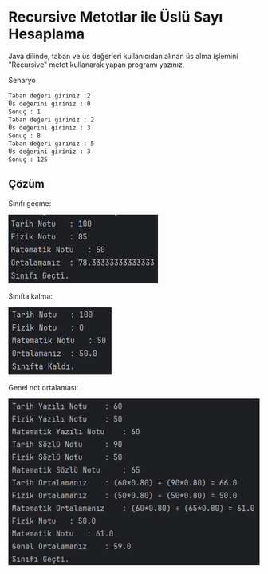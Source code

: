# Recursive Metotlar ile Üslü Sayı Hesaplama

Java dilinde, taban ve üs değerleri kullanıcıdan alınan üs alma işlemini "Recursive" metot kullanarak yapan programı yazınız.

Senaryo

```
Taban değeri giriniz :2
Üs değerini giriniz : 0
Sonuç : 1
Taban değeri giriniz : 2
Üs değerini giriniz : 3
Sonuç : 8
Taban değeri giriniz : 5
Üs değerini giriniz : 3
Sonuç : 125
```

## Çözüm

Sınıfı geçme:

![1](images/sınıfı%20geçti.png)

Sınıfta kalma:

![2](images/sınıfta%20kaldı.png)

Genel not ortalaması:

![3](images/gno.png)